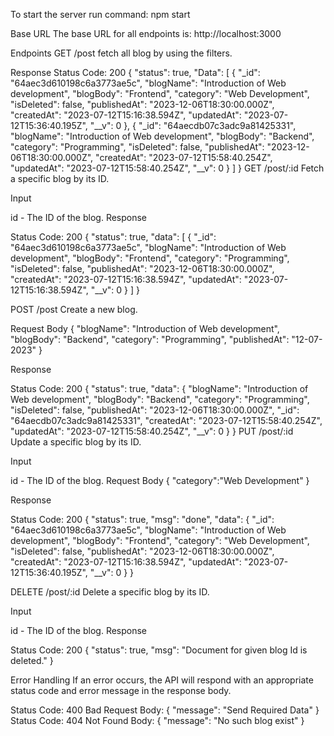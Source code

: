 To start the server run command: npm start

Base URL
The base URL for all endpoints is: http://localhost:3000

Endpoints
GET /post
fetch all blog by using the filters.

Response
Status Code: 200
{
    "status": true,
    "Data": [
        {
            "_id": "64aec3d610198c6a3773ae5c",
            "blogName": "Introduction of Web development",
            "blogBody": "Frontend",
            "category": "Web Development",
            "isDeleted": false,
            "publishedAt": "2023-12-06T18:30:00.000Z",
            "createdAt": "2023-07-12T15:16:38.594Z",
            "updatedAt": "2023-07-12T15:36:40.195Z",
            "__v": 0
        },
        {
            "_id": "64aecdb07c3adc9a81425331",
            "blogName": "Introduction of Web development",
            "blogBody": "Backend",
            "category": "Programming",
            "isDeleted": false,
            "publishedAt": "2023-12-06T18:30:00.000Z",
            "createdAt": "2023-07-12T15:58:40.254Z",
            "updatedAt": "2023-07-12T15:58:40.254Z",
            "__v": 0
        }
    ]
}
GET /post/:id
Fetch a specific blog by its ID.

Input

id - The ID of the blog.
Response

Status Code: 200
{
    "status": true,
    "data": [
        {
            "_id": "64aec3d610198c6a3773ae5c",
            "blogName": "Introduction of Web development",
            "blogBody": "Frontend",
            "category": "Programming",
            "isDeleted": false,
            "publishedAt": "2023-12-06T18:30:00.000Z",
            "createdAt": "2023-07-12T15:16:38.594Z",
            "updatedAt": "2023-07-12T15:16:38.594Z",
            "__v": 0
        }
    ]
}

POST /post
Create a new blog.

Request Body
{
  "blogName": "Introduction of Web development",
  "blogBody": "Backend",
  "category": "Programming",
  "publishedAt": "12-07-2023"
}

Response

Status Code: 200
{
    "status": true,
    "data": {
        "blogName": "Introduction of Web development",
        "blogBody": "Backend",
        "category": "Programming",
        "isDeleted": false,
        "publishedAt": "2023-12-06T18:30:00.000Z",
        "_id": "64aecdb07c3adc9a81425331",
        "createdAt": "2023-07-12T15:58:40.254Z",
        "updatedAt": "2023-07-12T15:58:40.254Z",
        "__v": 0
    }
}
PUT /post/:id
Update a specific blog by its ID.

Input

id - The ID of the blog.
Request Body
{
"category":"Web Development"
} 

Response

Status Code: 200
{
    "status": true,
    "msg": "done",
    "data": {
        "_id": "64aec3d610198c6a3773ae5c",
        "blogName": "Introduction of Web development",
        "blogBody": "Frontend",
        "category": "Web Development",
        "isDeleted": false,
        "publishedAt": "2023-12-06T18:30:00.000Z",
        "createdAt": "2023-07-12T15:16:38.594Z",
        "updatedAt": "2023-07-12T15:36:40.195Z",
        "__v": 0
    }
}

DELETE /post/:id
Delete a specific blog by its ID.

Input

id - The ID of the blog.
Response

Status Code: 200
{
    "status": true,
    "msg": "Document for given blog Id is deleted."
}

Error Handling
If an error occurs, the API will respond with an appropriate status code and error message in the response body.

Status Code: 400 Bad Request
Body:
{
  "message": "Send Required Data"
}
Status Code: 404 Not Found
Body:
{
  "message": "No such blog exist"
}